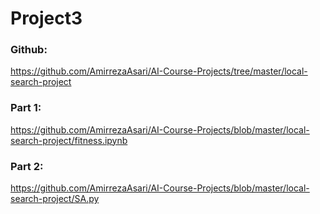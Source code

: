 # Project3

### Github:
https://github.com/AmirrezaAsari/AI-Course-Projects/tree/master/local-search-project
### Part 1:
https://github.com/AmirrezaAsari/AI-Course-Projects/blob/master/local-search-project/fitness.ipynb
### Part 2:
https://github.com/AmirrezaAsari/AI-Course-Projects/blob/master/local-search-project/SA.py